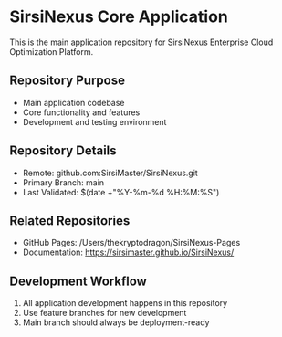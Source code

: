 # SirsiNexus Core Application

This is the main application repository for SirsiNexus Enterprise Cloud Optimization Platform.

## Repository Purpose
- Main application codebase
- Core functionality and features
- Development and testing environment

## Repository Details
- Remote: github.com:SirsiMaster/SirsiNexus.git
- Primary Branch: main
- Last Validated: $(date +"%Y-%m-%d %H:%M:%S")

## Related Repositories
- GitHub Pages: /Users/thekryptodragon/SirsiNexus-Pages
- Documentation: https://sirsimaster.github.io/SirsiNexus/

## Development Workflow
1. All application development happens in this repository
2. Use feature branches for new development
3. Main branch should always be deployment-ready

